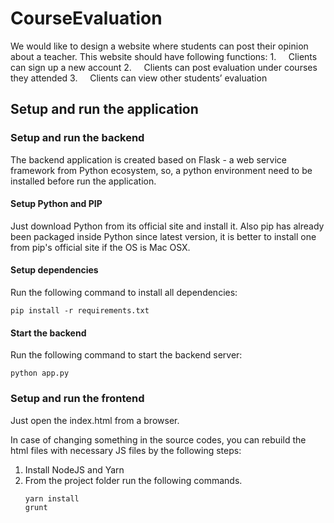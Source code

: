 # CourseEvaluation
We would like to design a website where students can post their opinion about a teacher. This website should have following functions: 1.     Clients can sign up a new account 2.     Clients can post evaluation under courses they attended 3.     Clients can view other students’ evaluation



## Setup and run the application

### Setup and run the backend
The backend application is created based on Flask - a web service framework from Python ecosystem, so, a python environment need to be installed before run the application.
#### Setup Python and PIP
Just download Python from its official site and install it.
Also pip has already been packaged inside Python since latest version, it is better to install one from pip's official site if the OS is Mac OSX.

#### Setup dependencies
Run the following command to install all dependencies:
```
pip install -r requirements.txt
```

#### Start the backend
Run the following command to start the backend server:
```
python app.py
```


### Setup and run the frontend

Just open the index.html from a browser.

In case of changing something in the source codes, you can rebuild the html files with necessary JS files by the following steps:
1. Install NodeJS and Yarn
2. From the project folder run the following commands.
    ```
    yarn install
    grunt
    ```




